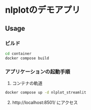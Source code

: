 # nlplotのデモアプリ

## Usage

### ビルド
```sh
cd container
docker compose build
```

### アプリケーションの起動手順

1. コンテナの軌道
```sh
docker compose up -d nlplot_streamlit
```

2. http://localhost:8501/ にアクセス
